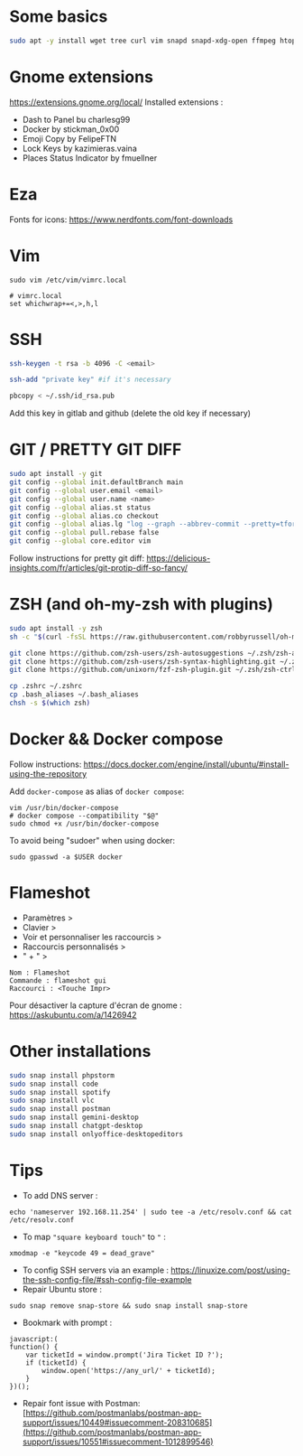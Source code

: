 # Some basics
```bash
sudo apt -y install wget tree curl vim snapd snapd-xdg-open ffmpeg htop xclip xsel flameshot eza bat
```

# Gnome extensions 
https://extensions.gnome.org/local/
Installed extensions : 
- Dash to Panel bu charlesg99
- Docker by stickman_0x00
- Emoji Copy by FelipeFTN
- Lock Keys by kazimieras.vaina
- Places Status Indicator by fmuellner

# Eza
Fonts for icons: https://www.nerdfonts.com/font-downloads


# Vim
```
sudo vim /etc/vim/vimrc.local

# vimrc.local
set whichwrap+=<,>,h,l

```

# SSH
```bash
ssh-keygen -t rsa -b 4096 -C <email>

ssh-add "private key" #if it's necessary

pbcopy < ~/.ssh/id_rsa.pub
```
Add this key in gitlab and github (delete the old key if necessary)

# GIT / PRETTY GIT DIFF
```bash
sudo apt install -y git
git config --global init.defaultBranch main
git config --global user.email <email>
git config --global user.name <name>
git config --global alias.st status
git config --global alias.co checkout
git config --global alias.lg "log --graph --abbrev-commit --pretty=tformat:'%Cred%h%Creset -%C(auto)%d%Creset %s %Cgreen(%an %ad)%Creset'"
git config --global pull.rebase false
git config --global core.editor vim
```

Follow instructions for pretty git diff: https://delicious-insights.com/fr/articles/git-protip-diff-so-fancy/

# ZSH (and oh-my-zsh with plugins)
```bash
sudo apt install -y zsh
sh -c "$(curl -fsSL https://raw.githubusercontent.com/robbyrussell/oh-my-zsh/master/tools/install.sh)"

git clone https://github.com/zsh-users/zsh-autosuggestions ~/.zsh/zsh-autosuggestions
git clone https://github.com/zsh-users/zsh-syntax-highlighting.git ~/.zsh/zsh-syntax-highlighting
git clone https://github.com/unixorn/fzf-zsh-plugin.git ~/.zsh/zsh-ctrl-r

cp .zshrc ~/.zshrc
cp .bash_aliases ~/.bash_aliases
chsh -s $(which zsh)
```

# Docker && Docker compose
Follow instructions: https://docs.docker.com/engine/install/ubuntu/#install-using-the-repository

Add `docker-compose` as alias of `docker compose`:
```
vim /usr/bin/docker-compose
# docker compose --compatibility "$@"
sudo chmod +x /usr/bin/docker-compose
```

To avoid being "sudoer" when using docker:
```
sudo gpasswd -a $USER docker
```

# Flameshot 
- Paramètres >
- Clavier >
- Voir et personnaliser les raccourcis > 
- Raccourcis personnalisés > 
- " + " > 
```
Nom : Flameshot
Commande : flameshot gui 
Raccourci : <Touche Impr>
``` 

Pour désactiver la capture d'écran de gnome : https://askubuntu.com/a/1426942

# Other installations
```bash
sudo snap install phpstorm
sudo snap install code
sudo snap install spotify
sudo snap install vlc
sudo snap install postman
sudo snap install gemini-desktop
sudo snap install chatgpt-desktop
sudo snap install onlyoffice-desktopeditors
```

# Tips
- To add DNS server :
``` 
echo 'nameserver 192.168.11.254' | sudo tee -a /etc/resolv.conf && cat /etc/resolv.conf 
``` 
- To map `"square keyboard touch"` to `"` : 
```
xmodmap -e "keycode 49 = dead_grave"
``` 
- To config SSH servers via an example : 
https://linuxize.com/post/using-the-ssh-config-file/#ssh-config-file-example
- Repair Ubuntu store : 
```
sudo snap remove snap-store && sudo snap install snap-store
```
- Bookmark with prompt : 
```
javascript:(
function() {
	var ticketId = window.prompt('Jira Ticket ID ?');
	if (ticketId) {
		window.open('https://any_url/' + ticketId);
	}
})();
```
- Repair font issue with Postman: [https://github.com/postmanlabs/postman-app-support/issues/10449#issuecomment-208310685](https://github.com/postmanlabs/postman-app-support/issues/10551#issuecomment-1012899546)
